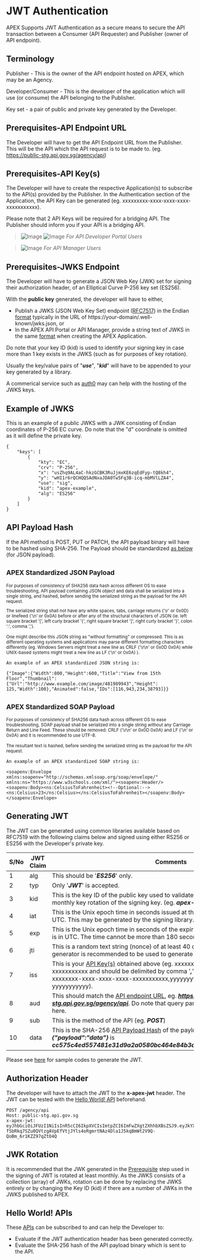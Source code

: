 # JWT Authentication

APEX Supports JWT Authentication as a secure means to secure the API transaction between a Consumer (API Requester) and Publisher (owner of API endpoint).

## Terminology

Publisher - This is the owner of the API endpoint hosted on APEX, which may be an Agency.

Developer/Consumer - This is the developer of the application which will use (or consume) the API belonging to the Publisher.

Key set - a pair of public and private key generated by the Developer.

## Prerequisites-API Endpoint URL

The Developer will have to get the API Endpoint URL from the Publisher. This will be the API which the API request is to be made to. (eg. <https://public-stg.api.gov.sg/agency/api>)

## Prerequisites-API Key(s)

The Developer will have to create the respective Application(s) to subscribe to the API(s) provided by the Publisher. In the Authentication section of the Application, the API Key can be generated (eg. xxxxxxxxx-xxxx-xxxx-xxxx-xxxxxxxxxxx).

Please note that 2 API Keys will be required for a bridging API. The Publisher should inform you if your API is a bridging API.

> ![Image](../dev/image/api-key-portal-1.png) ![Image](../dev/image/api-key-portal-2.png) _For API Developer Portal Users_

> ![Image](../dev/image/api-key-manager-1.png) _For API Manager Users_

## Prerequisites-JWKS Endpoint

The Developer will have to generate a JSON Web Key (JWK) set for signing their authorization header, of an Elliptical Curve P-256 key set (ES256).

With the **public key** generated, the developer will have to either,

- Publish a JWKS (JSON Web Key Set) endpoint ([RFC7517](https://www.rfc-editor.org/rfc/rfc7517#appendix-A.1)) in the Endian [format](#example-of-jwks) typically in the URL of https://your-domain/.well-known/jwks.json, or
- In the APEX API Portal or API Manager, provide a string text of JWKS in the same [format](#example-of-jwks) when creating the APEX Application.

Do note that your key ID (kid) is used to identify your signing key in case more than 1 key exists in the JWKS (such as for purposes of key rotation).

Usually the key/value pairs of "**_use_**", "**_kid_**" will have to be appended to your key generated by a library.

A commerical service such as [auth0](https://auth0.com/docs/secure/tokens/json-web-tokens/json-web-key-sets#:~:text=The%20JSON%20Web%20Key%20Set,signing%20JWTs%3A%20RS256%20and%20HS256.) may can help with the hosting of the JWKS keys.

## Example of JWKS

This is an example of a public JWKS with a JWK consisting of Endian coordinates of P-256 EC curve. Do note that the "d" coordinate is omitted as it will define the private key.

```
{
    "keys": [
        {
            "kty": "EC",
            "crv": "P-256",
            "x": "usZhq9AL4aC-hkzGCBK3RuJjmxKE6zqEdFyp-tQ8kh4",
            "y": "wHI1r6rQCHQQSAdNxaJDA0Tw5Fq3B-icq-mbMVlLZA4",
            "use": "sig",
            "kid": "apex-example",
            "alg": "ES256"
        }
    ]
}
```

<!-- TODO: Add image -->

## API Payload Hash

If the API method is POST, PUT or PATCH, the API payload binary will have to be hashed using SHA-256. The Payload should be standardized [as below](#apex-standardized-json-payload) (for JSON payload).

<!-- TODO: Optionally Include Sample Code -->

## <small>**APEX Standardized JSON Payload**

For purposes of consistency of SHA256 data hash across different OS to ease troubleshooting, API payload containing JSON object and data shall be serialized into a single string, and hashed, before sending the serialized string as the payload for the API request.

The serialized string shall not have any white spaces, tabs, carriage returns ('\r' or 0x0D) or linefeed ('\n' or 0x0A) before or after any of the structural characters of JSON (ie. left square bracket '[', left curly bracket '{', right square bracket ']', right curly bracket '}', colon ':', comma ',').

One might describe this JSON string as "without formatting" or compressed.
This is as different operating systems and applications may parse different formatting characters differently (eg. Windows Servers might treat a new line as CRLF ('\r\n' or 0x0D 0x0A) while UNIX-based systems might treat a new line as LF ('\n' or 0x0A) ).</small>

```
An example of an APEX standardized JSON string is:

{"Image":{"Width":800,"Height":600,"Title":"View from 15th Floor","Thumbnail":{"Url":"http://www.example.com/image/481989943","Height": 125,"Width":100},"Animated":false,"IDs":[116,943,234,38793]}}
```

## <small>**APEX Standardized SOAP Payload**

For purposes of consistency of SHA256 data hash across different OS to ease troubleshooting, SOAP payload shall be serialized into a single string without any Carriage Return and Line Feed. These should be removed: CRLF ('\r\n' or 0x0D 0x0A) and LF ('\n' or 0x0A) and it is recommended to use UTF-8.

The resultant text is hashed, before sending the serialized string as the payload for the API request. </small>

```
An example of an APEX standardized SOAP string is:

<soapenv:Envelope xmlns:soapenv="http://schemas.xmlsoap.org/soap/envelope/" xmlns:ns="https://www.w3schools.com/xml/"><soapenv:Header/><soapenv:Body><ns:CelsiusToFahrenheit><!--Optional:--><ns:Celsius>23</ns:Celsius></ns:CelsiusToFahrenheit></soapenv:Body></soapenv:Envelope>
```

## Generating JWT

The JWT can be generated using common libraries available based on RFC7519 with the following claims below and signed using either RS256 or ES256 with the Developer's private key.

| S/No | JWT Claim | Comments                                                                                                                                                                                                                                                 |
| ---- | --------- | -------------------------------------------------------------------------------------------------------------------------------------------------------------------------------------------------------------------------------------------------------- |
| 1    | alg       | This should be '**_ES256_**' only.                                                                                                                                                                                                                       |
| 2    | typ       | Only '**_JWT_**' is accepted.                                                                                                                                                                                                                            |
| 3    | kid       | This is the key ID of the public key used to validate signature. APEX recommends monthly key rotation of the signing key. (eg. **_apex-example_**)                                                                                                       |
| 4    | iat       | This is the Unix epoch time in seconds issued at the of API call. The time zone is in UTC. This may be generated by the signing library.                                                                                                                 |
| 5    | exp       | This is the Unix epoch time in seconds of the expiry time of this JWT. The time zone is in UTC. The time cannot be more than 180 seconds from the **_iat_**.                                                                                             |
| 6    | jti       | This is a random text string (nonce) of at least 40 characters. A random UUIDv4 generator is recommended to be used to generate this.                                                                                                                    |
| 7    | iss       | This is your [API Key(s)](#prerequisites-api-keys) obtained above (eg. xxxxxxxx-xxxx-xxxx-xxxx-xxxxxxxxxxx and should be delimited by comma '**_,_**' if there are 2 keys (eg. xxxxxxxx-xxxx-xxxx-xxxx-xxxxxxxxxxx,yyyyyyyy-yyyy-yyyy-yyyy-yyyyyyyyyyy). |
| 8    | aud       | This should match the [API endpoint URL](#prerequisites-api-endpoint-url), eg. ***https://public-stg.api.gov.sg/agency/api***. Do note that query parameters are NOT to be included here.                                                                |
| 9    | sub       | This is the method of the API (eg. **_POST_**)                                                                                                                                                                                                           |
| 10   | data      | This is the SHA-256 [API Payload Hash](#api-payload-hash) of the payload of API.(eg. SHA-256 hash of **_{"payload":"data"}_** is **_cc575c4ed557481e31d9a2a0580bc464e84b3a79c5fc94e4fd94ba33b3e54dbc_**                                                  |

Please see [here](docs/sample-codes/jwt-auth.md) for sample codes to generate the JWT.

## Authorization Header

The developer will have to attach the JWT to the **x-apex-jwt** header. The JWT can be tested with the [Hello World! API](docs/hello-world/jwt-auth.md) beforehand.

```
POST /agency/api
Host: public-stg.api.gov.sg
x-apex-jwt: eyJhbGciOiJFUzI1NiIsInR5cCI6IkpXVCIsImtpZCI6ImFwZXgtZXhhbXBsZSJ9.eyJkYXRhIjoiY2M1NzVjNGVkNTU3NDgxZTMxZDlhMmEwNTgwYmM0NjRlODRiM2E3OWM1ZmM5NGU0ZmQ5NGJhMzNiM2U1NGRiYyIsImlhdCI6MTY2NzAyMDM2MSwiZXhwIjoxNjY3MDIwNTQxLCJhdWQiOiJodHRwczovL3B1YmxpYy1zdGcuYXBpLmdvdi5zZy9hZ2VuY3kvYXBpIiwiaXNzIjoieHh4eHh4eHgteHh4eC14eHh4LXh4eHgteHh4eHh4eHh4eHgseXl5eXl5eXkteXl5eS15eXl5LXl5eXkteXl5eXl5eXl5eXkiLCJzdWIiOiJQT1NUIiwianRpIjoiZWZhNjZlMWQtNjNjMS00MGViLWFkMWMtZmVkMTQ5OGYxMWU3In0.UzQzgMlFWJ-fSbRkq7SZu0QVtzgAVpEfVtjJYls4oRgmrtNAz4Dla1J5kqBmWt2V9Q-QoBm_6r1KZZ97qZtO4Q
```

## JWK Rotation

It is recommended that the JWK generated in the [Prerequisite](#prerequisites-jwks-endpoint) step used in the signing of JWT is rotated at least monthly. As the JWKS consists of a collection (array) of JWKs, rotation can be done by replacing the JWKS entirely or by changing the Key ID (kid) if there are a number of JWKs in the JWKS published to APEX.

## Hello World! APIs

These [APIs](docs/hello-world/jwt-auth.md) can be subscribed to and can help the Developer to:

- Evaluate if the JWT authentication header has been generated correctly.
- Evaluate the SHA-256 hash of the API payload binary which is sent to the API.
